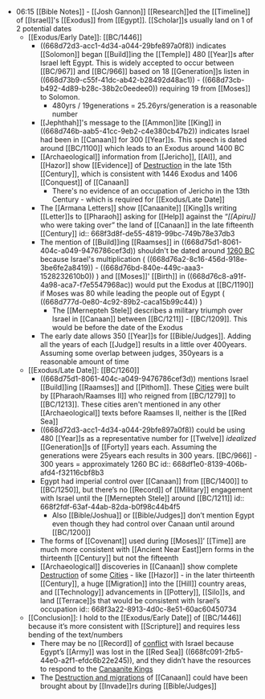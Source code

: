 - 06:15 [[Bible Notes]] - [[Josh Gannon]] [[Research]]ed the [[Timeline]] of [[Israel]]'s [[Exodus]] from [[Egypt]]. [[Scholar]]s usually land on 1 of 2 potential dates
	- [[Exodus/Early Date]]: [[BC/1446]]
		- ((668d72d3-acc1-4d34-a044-29bfe897a0f8)) indicates [[Solomon]] began [[Build]]ing the [[Temple]] 480 [[Year]]s after Israel left Egypt. This is widely accepted to occur between [[BC/967]] and [[BC/966]] based on 18 [[Generation]]s listen in ((668d73b9-c55f-41dc-ab42-b28492d48ac1)) - ((668d73cb-b492-4d89-b28c-38b2c0eedee0)) requiring 19 from [[Moses]] to Solomon.
			- 480yrs / 19generations = 25.26yrs/generation is a reasonable number
		- [[Jephthah]]'s message to the [[Ammon]]ite [[King]] in ((668d746b-aab5-41cc-9eb2-c4e380cb47b2)) indicates Israel had been in [[Canaan]] for 300 [[Year]]s. This speech is dated around [[BC/1100]] which leads to an Exodus around 1400 BC
		- [[Archaeological]] information from [[Jericho]], [[AI]], and [[Hazor]] show [[Evidence]] of [Destruction]([[Destroy]]) in the late 15th [[Century]], which is consistent with 1446 Exodus and 1406 [[Conquest]] of [[Canaan]]
			- There's no evidence of an occupation of Jericho in the 13th Century - which is required for [[Exodus/Late Date]]
		- The [[Armana Letters]] show [[Canaanite]] [[King]]s writing [[Letter]]s to [[Pharaoh]] asking for [[Help]] against the “*[[Apiru]]* who were taking over” the land of [[Canaan]] in the late fifteenth [[Century]]
		  id:: 668f3d8f-de55-4819-99bc-749b78e37db3
		- The mention of [[Build]]ing [[Raamses]] in ((668d75d1-8061-404c-a049-9476786cef3d)) shouldn't be dated around [1260 BC](((668df1e0-8139-406b-afd4-f32116cbf8b3))) because Israel's multiplication ( ((668d76a2-8c16-456d-918e-3be6fe2a8419)) - ((668d76bd-840e-449c-aaa3-1528232610b0)) ) and [[Moses]]' [[Birth]] in ((668d76c8-a91f-4a98-aca7-f7e5547968ac)) would put the Exodus at [[BC/1190]] if Moses was 80 while leading the people out of Egypt ( ((668d777d-0e80-4c92-89b2-caca15b99c44)) )
			- The [[Mernepteh Stele]] describes a military triumph over Israel in [[Canaan]] between [[BC/1211]] - [[BC/1209]]. This would be before the date of the Exodus
		- The early date allows 350 [[Year]]s for [[Bible/Judges]]. Adding all the years of each [[Judge]] results in a little over 400years. Assuming some overlap between judges, 350years is a reasonable amount of time
	- [[Exodus/Late Date]]: [[BC/1260]]
		- ((668d75d1-8061-404c-a049-9476786cef3d)) mentions Israel [[Build]]ing [[Raamses]] and [[Pithom]]. These [Cities]([[City]]) were built by [[Pharaoh/Raamses II]] who reigned from [[BC/1279]] to [[BC/1213]]. These cities aren't mentioned in any other [[Archaeological]] texts before Raamses II, neither is the [[Red Sea]]
		- ((668d72d3-acc1-4d34-a044-29bfe897a0f8)) could be using 480 [[Year]]s as a representative number for [[Twelve]] *idealized* [[Generation]]s of [[Forty]] years each. Assuming the generations were 25years each results in 300 years. [[BC/966]] - 300 years = approximately 1260 BC
		  id:: 668df1e0-8139-406b-afd4-f32116cbf8b3
		- Egypt had imperial control over [[Canaan]] from [[BC/1400]] to [[BC/1250]], but there’s no [[Record]] of [[Military]] engagement with Israel until the [[Mernepteh Stele]] around [[BC/1211]]
		  id:: 668f2fdf-63af-44ab-82da-b0f98c44b4f5
			- Also [[Bible/Joshua]] or [[Bible/Judges]] don’t mention Egypt even though they had control over Canaan until around [[BC/1200]]
		- The forms of [[Covenant]] used during [[Moses]]’ [[Time]] are much more consistent with [[Ancient Near East]]ern forms in the thirteenth [[Century]] but not the fifteenth
		- [[Archaeological]] discoveries in [[Canaan]] show complete [Destruction]([[Destroy]]) of some [Cities]([[City]]) - like [[Hazor]] - in the later thirteenth [[Century]], a huge [[Migration]] into the [[Hill]] country areas, and [[Technology]] advancements in [[Pottery]], [[Silo]]s, and land [[Terrace]]s that would be consistent with Israel’s occupation
		  id:: 668f3a22-8913-4d0c-8e51-60ac60450734
	- [[Conclusion]]: I hold to the [[Exodus/Early Date]] of [[BC/1446]] because it’s more consistent with [[Scripture]] and requires less bending of the text/numbers
		- There may be no [[Record]] of [conflict](((668f2fdf-63af-44ab-82da-b0f98c44b4f5))) with Israel because Egypt’s [[Army]] was lost in the [[Red Sea]] ((668fc091-2fb5-44e0-a2f1-efdc6b22e245)), and they didn’t have the resources to respond to the [Canaanite Kings](((668f3d8f-de55-4819-99bc-749b78e37db3)))
		- The [Destruction and migrations](((668f3a22-8913-4d0c-8e51-60ac60450734))) of [[Canaan]] could have been brought about by [[Invade]]rs during [[Bible/Judges]]